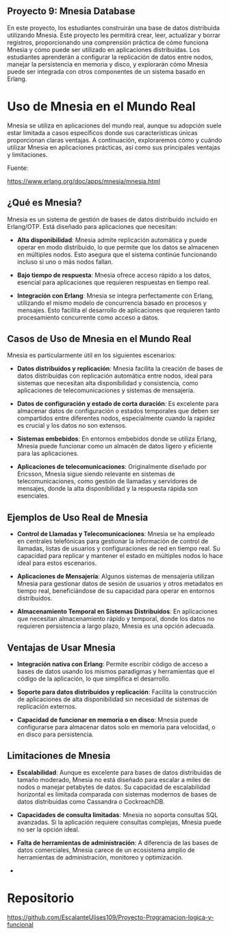 ## Proyecto 9: Mnesia Database

En este proyecto, los estudiantes construirán una base de datos distribuida utilizando Mnesia. Este proyecto les permitirá crear, leer, actualizar y borrar registros, proporcionando una comprensión práctica de cómo funciona Mnesia y cómo puede ser utilizado en aplicaciones distribuidas. Los estudiantes aprenderán a configurar la replicación de datos entre nodos, manejar la persistencia en memoria y disco, y explorarán cómo Mnesia puede ser integrada con otros componentes de un sistema basado en Erlang.



# Uso de Mnesia en el Mundo Real

Mnesia se utiliza en aplicaciones del mundo real, aunque su adopción suele estar limitada a casos específicos donde sus características únicas proporcionan claras ventajas. A continuación, exploraremos cómo y cuándo utilizar Mnesia en aplicaciones prácticas, así como sus principales ventajas y limitaciones.

Fuente:

  https://www.erlang.org/doc/apps/mnesia/mnesia.html


## ¿Qué es Mnesia?

Mnesia es un sistema de gestión de bases de datos distribuido incluido en Erlang/OTP. Está diseñado para aplicaciones que necesitan:

- **Alta disponibilidad**: Mnesia admite replicación automática y puede operar en modo distribuido, lo que permite que los datos se almacenen en múltiples nodos. Esto asegura que el sistema continúe funcionando incluso si uno o más nodos fallan.

- **Bajo tiempo de respuesta**: Mnesia ofrece acceso rápido a los datos, esencial para aplicaciones que requieren respuestas en tiempo real.

- **Integración con Erlang**: Mnesia se integra perfectamente con Erlang, utilizando el mismo modelo de concurrencia basado en procesos y mensajes. Esto facilita el desarrollo de aplicaciones que requieren tanto procesamiento concurrente como acceso a datos.

## Casos de Uso de Mnesia en el Mundo Real

Mnesia es particularmente útil en los siguientes escenarios:

- **Datos distribuidos y replicación**: Mnesia facilita la creación de bases de datos distribuidas con replicación automática entre nodos, ideal para sistemas que necesitan alta disponibilidad y consistencia, como aplicaciones de telecomunicaciones y sistemas de mensajería.

- **Datos de configuración y estado de corta duración**: Es excelente para almacenar datos de configuración o estados temporales que deben ser compartidos entre diferentes nodos, especialmente cuando la rapidez es crucial y los datos no son extensos.

- **Sistemas embebidos**: En entornos embebidos donde se utiliza Erlang, Mnesia puede funcionar como un almacén de datos ligero y eficiente para las aplicaciones.

- **Aplicaciones de telecomunicaciones**: Originalmente diseñado por Ericsson, Mnesia sigue siendo relevante en sistemas de telecomunicaciones, como gestión de llamadas y servidores de mensajes, donde la alta disponibilidad y la respuesta rápida son esenciales.

## Ejemplos de Uso Real de Mnesia

- **Control de Llamadas y Telecomunicaciones**: Mnesia se ha empleado en centrales telefónicas para gestionar la información de control de llamadas, listas de usuarios y configuraciones de red en tiempo real. Su capacidad para replicar y mantener el estado en múltiples nodos lo hace ideal para estos escenarios.

- **Aplicaciones de Mensajería**: Algunos sistemas de mensajería utilizan Mnesia para gestionar datos de sesión de usuarios y otros metadatos en tiempo real, beneficiándose de su capacidad para operar en entornos distribuidos.

- **Almacenamiento Temporal en Sistemas Distribuidos**: En aplicaciones que necesitan almacenamiento rápido y temporal, donde los datos no requieren persistencia a largo plazo, Mnesia es una opción adecuada.

## Ventajas de Usar Mnesia

- **Integración nativa con Erlang**: Permite escribir código de acceso a bases de datos usando los mismos paradigmas y herramientas que el código de la aplicación, lo que simplifica el desarrollo.

- **Soporte para datos distribuidos y replicación**: Facilita la construcción de aplicaciones de alta disponibilidad sin necesidad de sistemas de replicación externos.

- **Capacidad de funcionar en memoria o en disco**: Mnesia puede configurarse para almacenar datos solo en memoria para velocidad, o en disco para persistencia.

## Limitaciones de Mnesia

- **Escalabilidad**: Aunque es excelente para bases de datos distribuidas de tamaño moderado, Mnesia no está diseñado para escalar a miles de nodos o manejar petabytes de datos. Su capacidad de escalabilidad horizontal es limitada comparada con sistemas modernos de bases de datos distribuidas como Cassandra o CockroachDB.

- **Capacidades de consulta limitadas**: Mnesia no soporta consultas SQL avanzadas. Si la aplicación requiere consultas complejas, Mnesia puede no ser la opción ideal.

- **Falta de herramientas de administración**: A diferencia de las bases de datos comerciales, Mnesia carece de un ecosistema amplio de herramientas de administración, monitoreo y optimización.
- 
# Repositorio

https://github.com/EscalanteUlises109/Proyecto-Programacion-logica-y-funcional




